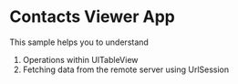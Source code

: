 # Contacts Viewer App

This sample helps you to understand
1. Operations within UITableView
2. Fetching data from the remote server using UrlSession
